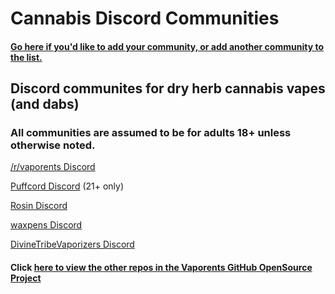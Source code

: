# Cannabis Discord Communities

#### [Go here if you'd like to add your community, or add another community to the list.](https://github.com/Vaporents/How-To-Contribute)

## Discord communites for dry herb cannabis vapes (and dabs)

### All communities are assumed to be for adults 18+ unless otherwise noted.

[/r/vaporents Discord](https://discord.gg/DNyeZHfjqg)

[Puffcord Discord](https://discord.gg/3RkZJUjehe) (21+ only)

[Rosin Discord](https://discord.gg/mfvSG6w3Pa)

[waxpens Discord](https://discord.gg/JPzZ4U6SrC)

[DivineTribeVaporizers Discord](https://discord.gg/ZSqg2HYPTY)


#### Click [here to view the other repos in the Vaporents GitHub OpenSource Project](https://github.com/Vaporents?tab=repositories)
